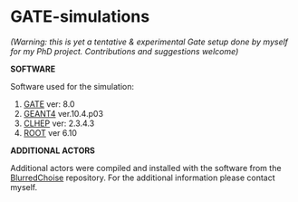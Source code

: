 # GATE-simulations

*(Warning: this is yet a tentative & experimental Gate setup done by myself for my PhD project. Contributions and suggestions welcome)*

**SOFTWARE**

Software used for the simulation:
1. [GATE](https://github.com/OpenGATE/Gate) ver: 8.0
2. [GEANT4](https://geant4.web.cern.ch) ver.10.4.p03
3. [CLHEP](http://proj-clhep.web.cern.ch/proj-clhep/) ver: 2.3.4.3
4. [ROOT](https://root.cern.ch/) ver 6.10

**ADDITIONAL ACTORS**

Additional actors were compiled and installed with the software from the [BlurredChoise](https://github.com/BlurredChoise) repository.
For the additional information please contact myself.